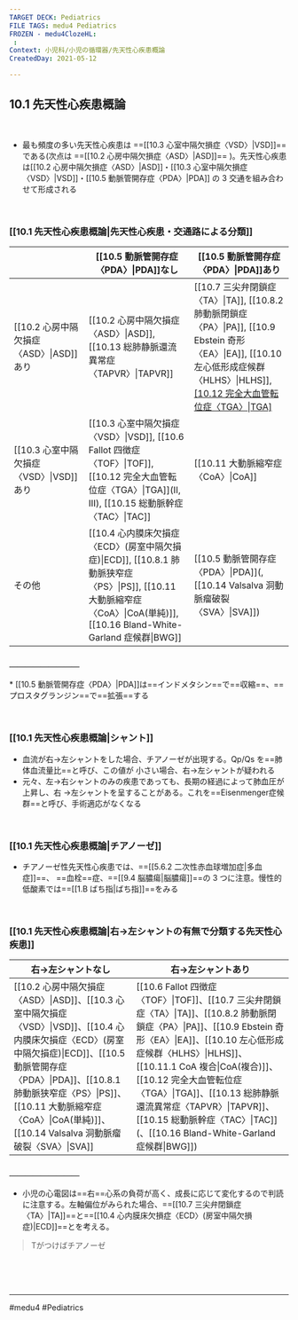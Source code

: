 ```yaml
---
TARGET DECK: Pediatrics
FILE TAGS: medu4 Pediatrics
FROZEN - medu4ClozeHL:
 : 
Context: 小児科/小児の循環器/先天性心疾患概論
CreatedDay: 2021-05-12

---
```


## 10.1 先天性心疾患概論

<br>

* 最も頻度の多い先天性心疾患は ==[[10.3 心室中隔欠損症〈VSD〉|VSD]]== である(次点は ==[[10.2 心房中隔欠損症〈ASD〉|ASD]]== )。先天性心疾患は[[10.2 心房中隔欠損症〈ASD〉|ASD]]・[[10.3 心室中隔欠損症〈VSD〉|VSD]]・[[10.5 動脈管開存症〈PDA〉|PDA]] の 3 交通を組み合わせて形成される
<!--ID: 1620898239128-->


<br>

### [[10.1 先天性心疾患概論|先天性心疾患・交通路による分類]]
||[[10.5 動脈管開存症〈PDA〉\|PDA]]なし|[[10.5 動脈管開存症〈PDA〉\|PDA]]あり|
|---|---|---|
|[[10.2 心房中隔欠損症〈ASD〉\|ASD]]あり|[[10.2 心房中隔欠損症〈ASD〉\|ASD]], [[10.13 総肺静脈還流異常症〈TAPVR〉\|TAPVR]]|[[10.7 三尖弁閉鎖症〈TA〉\|TA]], [[10.8.2 肺動脈閉鎖症〈PA〉\|PA]], [[10.9 Ebstein 奇形〈EA〉\|EA]], [[10.10 左心低形成症候群〈HLHS〉\|HLHS]], [[10.12 完全大血管転位症〈TGA〉\|TGA]](Ⅰ)|
|[[10.3 心室中隔欠損症〈VSD〉\|VSD]]あり|[[10.3 心室中隔欠損症〈VSD〉\|VSD]], [[10.6 Fallot 四徴症〈TOF〉\|TOF]], [[10.12 完全大血管転位症〈TGA〉\|TGA]](Ⅱ, Ⅲ), [[10.15 総動脈幹症〈TAC〉\|TAC]]|[[10.11 大動脈縮窄症〈CoA〉\|CoA]]|
|その他|[[10.4 心内膜床欠損症〈ECD〉(房室中隔欠損症)\|ECD]], [[10.8.1 肺動脈狭窄症〈PS〉\|PS]], [[10.11 大動脈縮窄症〈CoA〉\|CoA(単純)]], [[10.16 Bland-White-Garland 症候群\|BWG]]|[[10.5 動脈管開存症〈PDA〉\|PDA]](, [[10.14 Valsalva 洞動脈瘤破裂〈SVA〉\|SVA]])|
#### ＿＿＿＿＿＿＿＿＿
\* [[10.5 動脈管開存症〈PDA〉|PDA]]は==インドメタシン==で==収縮==、==プロスタグランジン==で==拡張==する
<!--ID: 1620898239134-->


<br>

### [[10.1 先天性心疾患概論|シャント]]
* 血流が右→左シャントをした場合、チアノーゼが出現する。Qp/Qs を==肺体血流量比==と呼び、この値が 小さい場合、右→左シャントが疑われる
* 元々、左→右シャントのみの疾患であっても、長期の経過によって肺血圧が上昇し、右 →左シャントを呈することがある。これを==Eisenmenger症候群==と呼び、手術適応がなくなる
<!--ID: 1620898239140-->





<br>


### [[10.1 先天性心疾患概論|チアノーゼ]]
* チアノーゼ性先天性心疾患では、==[[5.6.2 二次性赤血球増加症|多血症]]==、 ==血栓==症、==[[9.4 脳膿瘍|脳膿瘍]]==の 3 つに注意。慢性的低酸素では==[[1.B ばち指|ばち指]]==をみる
<!--ID: 1620898239151-->


<br>

### [[10.1 先天性心疾患概論|右→左シャントの有無で分類する先天性心疾患]]
|右→左シャントなし |右→左シャントあり|
|---|---|
|[[10.2 心房中隔欠損症〈ASD〉\|ASD]]、[[10.3 心室中隔欠損症〈VSD〉\|VSD]]、[[10.4 心内膜床欠損症〈ECD〉(房室中隔欠損症)\|ECD]]、[[10.5 動脈管開存症〈PDA〉\|PDA]]、[[10.8.1 肺動脈狭窄症〈PS〉\|PS]]、[[10.11 大動脈縮窄症〈CoA〉\|CoA(単純)]]、[[10.14 Valsalva 洞動脈瘤破裂〈SVA〉\|SVA]]|[[10.6 Fallot 四徴症〈TOF〉\|TOF]]、[[10.7 三尖弁閉鎖症〈TA〉\|TA]]、[[10.8.2 肺動脈閉鎖症〈PA〉\|PA]]、[[10.9 Ebstein 奇形〈EA〉\|EA]]、[[10.10 左心低形成症候群〈HLHS〉\|HLHS]]、[[10.11.1 CoA 複合\|CoA(複合)]]、[[10.12 完全大血管転位症〈TGA〉\|TGA]]、[[10.13 総肺静脈還流異常症〈TAPVR〉\|TAPVR]]、[[10.15 総動脈幹症〈TAC〉\|TAC]](、[[10.16 Bland-White-Garland 症候群\|BWG]])|
#### ＿＿＿＿＿＿＿＿＿
* 小児の心電図は==右==心系の負荷が高く、成長に応じて変化するので判読に注意する。左軸偏位がみられた場合、==[[10.7 三尖弁閉鎖症〈TA〉|TA]]==と==[[10.4 心内膜床欠損症〈ECD〉(房室中隔欠損症)|ECD]]==とを考える。
<!--ID: 1654171593996-->

>Tがつけばチアノーゼ





<br><br><br>

---
#medu4 #Pediatrics 
